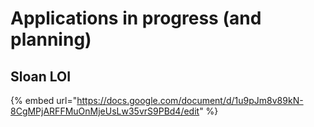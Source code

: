 # Applications in progress (and planning)

## Sloan LOI



{% embed url="https://docs.google.com/document/d/1u9pJm8v89kN-8CgMPjARFFMuOnMjeUsLw35vrS9PBd4/edit" %}
